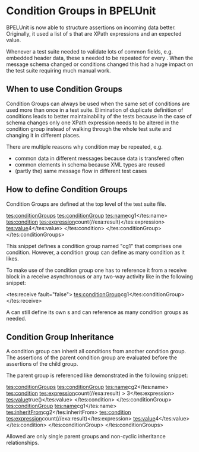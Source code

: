 Condition Groups in BPELUnit
============================

BPELUnit is now able to structure assertions on incoming data better. Originally,
it used a list of <condition>s that are XPath expressions and an expected value.

Whenever a test suite needed to validate lots of common fields, e.g. embedded header data,
these <condition>s needed to be repeated for every <receive>. When the message
schema changed or conditions changed this had a huge impact on the test suite
requiring much manual work.

When to use Condition Groups
----------------------------
Condition Groups can always be used when the same set of conditions are used
more than once in a test suite. Elimination of duplicate definition of
conditions leads to better maintainability of the tests because in the case
of schema changes only one XPath expression needs to be altered in the 
condition group instead of walking through the whole test suite and changing it
in different places.

There are multiple reasons why condition may be repeated, e.g.
- common data in different messages because data is transfered often
- common elements in schema because XML types are reused
- (partly the) same message flow in different test cases 

How to define Condition Groups
------------------------------

Condition Groups are defined at the top level of the test suite file. 

<tes:conditionGroups>
  <tes:conditionGroup>
    <tes:name>cg1</tes:name>
    <tes:condition>
      <tes:expression>count(//exa:result)</tes:expression>
      <tes:value>4</tes:value>
    </tes:condition>
  </tes:conditionGroup>
</tes:conditionGroups>

This snippet defines a condition group named "cg1" that comprises one condition.
However, a condition group can define as many condition as it likes.

To make use of the condition group one has to reference it from a receive block
in a receive asynchronous or any two-way activity like in the following snippet:

<tes:receive fault="false">
  <tes:conditionGroup>cg1</tes:conditionGroup>
</tes:receive>

A <receive> can still define its own <condition>s and can reference as many 
condition groups as needed.

Condition Group Inheritance
---------------------------

A condition group can inherit all conditions from another condition group. The
assertions of the parent condition group are evaluated before the assertions
of the child group.

The parent group is referenced like demonstrated in the following snippet:

<tes:conditionGroups>
  <tes:conditionGroup>
    <tes:name>cg2</tes:name>
    <tes:condition>
      <tes:expression>count(//exa:result) > 3</tes:expression>
      <tes:value>true()</tes:value>
    </tes:condition>
  </tes:conditionGroup>
  <tes:conditionGroup>
    <tes:name>cg1</tes:name>
    <tes:inheritFrom>cg2</tes:inheritFrom>
    <tes:condition>
      <tes:expression>count(//exa:result)</tes:expression>
      <tes:value>4</tes:value>
    </tes:condition>
  </tes:conditionGroup>
</tes:conditionGroups>

Allowed are only single parent groups and non-cyclic inheritance relationships. 
